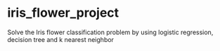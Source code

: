 # iris_flower_project
Solve the Iris flower classification problem by using logistic regression, decision tree and k nearest neighbor
